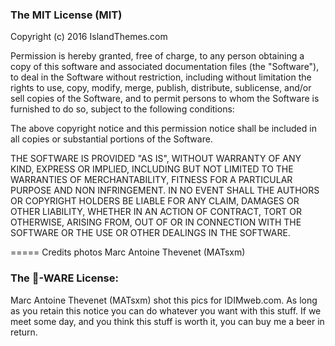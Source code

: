 ### The MIT License (MIT)

Copyright (c) 2016 IslandThemes.com

Permission is hereby granted, free of charge, to any person obtaining a copy of this software and associated documentation files (the "Software"), to deal in the Software without restriction, including without limitation the rights to use, copy, modify, merge, publish, distribute, sublicense, and/or sell copies of the Software, and to permit persons to whom the Software is furnished to do so, subject to the following conditions:

The above copyright notice and this permission notice shall be included in all copies or substantial portions of the Software.

THE SOFTWARE IS PROVIDED "AS IS", WITHOUT WARRANTY OF ANY KIND, EXPRESS OR IMPLIED, INCLUDING BUT NOT LIMITED TO THE WARRANTIES OF MERCHANTABILITY, FITNESS FOR A PARTICULAR PURPOSE AND NON INFRINGEMENT. IN NO EVENT SHALL THE AUTHORS OR COPYRIGHT HOLDERS BE LIABLE FOR ANY CLAIM, DAMAGES OR OTHER LIABILITY, WHETHER IN AN ACTION OF CONTRACT, TORT OR OTHERWISE, ARISING FROM, OUT OF OR IN CONNECTION WITH THE SOFTWARE OR THE USE OR OTHER DEALINGS IN THE SOFTWARE.

=====
Credits photos Marc Antoine Thevenet (MATsxm)

### The :beer:-WARE License:
Marc Antoine Thevenet (MATsxm) shot this pics for IDIMweb.com. As long as you retain this notice you can do whatever you want with this stuff. If we meet some day, and you think this stuff is worth it, you can buy me a beer in return.